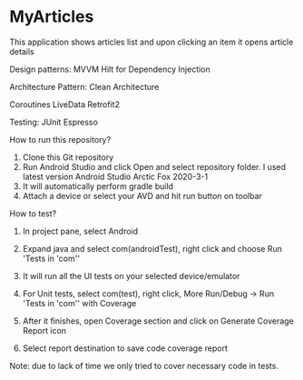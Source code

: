 # MyArticles
This application shows articles list and upon clicking an item it opens article details

Design patterns:
MVVM
Hilt for Dependency Injection

Architecture Pattern:
Clean Architecture

Coroutines
LiveData
Retrofit2

Testing:
JUnit
Espresso


How to run this repository?
1. Clone this Git repository
2. Run Android Studio and click Open and select repository folder. I used latest version Android Studio Arctic Fox 2020-3-1
3. It will automatically perform gradle build
4. Attach a device or select your AVD and hit run button on toolbar

How to test?
1. In project pane, select Android
2. Expand java and select com(androidTest), right click and choose Run 'Tests in 'com''
3. It will run all the UI tests on your selected device/emulator

4. For Unit tests, select com(test), right click, More Run/Debug -> Run 'Tests in 'com'' with Coverage
5. After it finishes, open Coverage section and click on Generate Coverage Report icon
6. Select report destination to save code coverage report

Note: due to lack of time we only tried to cover necessary code in tests.